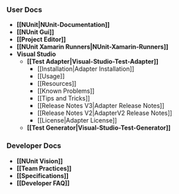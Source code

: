 ### User Docs

* **[[NUnit|NUnit-Documentation]]**
* **[[NUnit Gui]]**
* **[[Project Editor]]**
* **[[NUnit Xamarin Runners|NUnit-Xamarin-Runners]]**
* **Visual Studio**
  * **[[Test Adapter|Visual-Studio-Test-Adapter]]**
    * [[Installation|Adapter Installation]]
    * [[Usage]]
    * [[Resources]]
    * [[Known Problems]]
    * [[Tips and Tricks]]
    * [[Release Notes V3|Adapter Release Notes]]
    * [[Release Notes V2|AdapterV2 Release Notes]]
    * [[License|Adapter License]]
  * **[[Test Generator|Visual-Studio-Test-Generator]]**

### Developer Docs

* **[[NUnit Vision]]**
* **[[Team Practices]]**
* **[[Specifications]]**
* **[[Developer FAQ]]**

